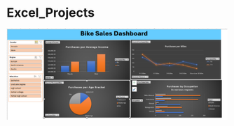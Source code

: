 # Excel_Projects




![Bike Sales Dashboard](https://github.com/pavankumar6174q/Excel_Projects/blob/main/Excel%20Projects/Bike%20Sales%20Project/Bike%20Sales%20Dashboard.png)

